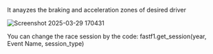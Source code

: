 It anayzes the braking and acceleration zones of desired driver

![Screenshot 2025-03-29 170431](https://github.com/user-attachments/assets/1fc12437-b466-4765-a98b-2d45f79396f5)

You can change the race session by the code:
fastf1.get_session(year, Event Name, session_type)
